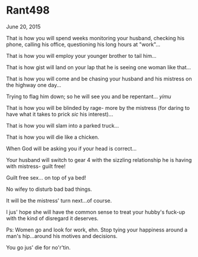 # Rant498


June 20, 2015

That is how you will spend weeks monitoring your husband, checking his phone, calling his office, questioning his long hours at "work"...

That is how you will employ your younger brother to tail him... 

That is how gist will land on your lap that he is seeing one woman like that...

That is how you will come and be chasing your husband and his mistress on the highway one day...

Trying to flag him down; so he will see you and be repentant... *yimu*

That is how you will be blinded by rage- more by the mistress (for daring to have what it takes to prick *sic* his interest)...

That is how you will slam into a parked truck...

That is how you will die like a chicken.

When God will be asking you if your head is correct...

Your husband will switch to gear 4 with the sizzling relationship he is having with mistress- guilt free!

Guilt free sex... on top of ya bed!

No wifey to disturb bad bad things.

It will be the mistress' turn next...of course.

I jus' hope she will have the common sense to treat your hubby's fuck-up with the kind of disregard it deserves. 

Ps: Women go and look for work, ehn. Stop tying your happiness around a man's hip...around his motives and decisions.

You go jus' die for no'r'tin.


